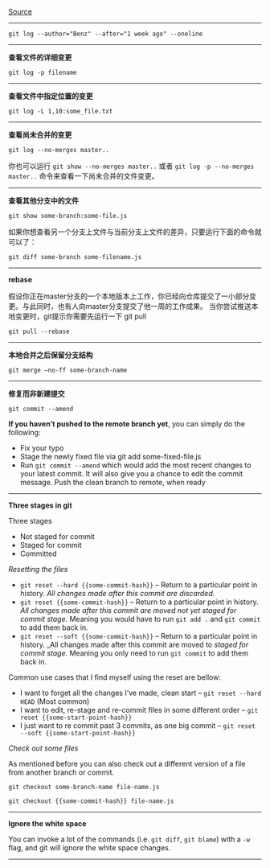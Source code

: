 
[Source](http://www.alexkras.com/19-git-tips-for-everyday-use/)

------------------------------

 `git log --author="Benz" --after="1 week ago" --oneline`

-----------------------------

**查看文件的详细变更**

`git log -p filename`

-----------------------------

**查看文件中指定位置的变更**

`git log -L 1,10:some_file.txt`

-------------------------

**查看尚未合并的变更**

`git log --no-merges master..`

你也可以运行 `git show --no-merges master..` 或者 `git log -p --no-merges master..` 命令来查看一下尚未合并的文件变更。

--------------------------

**查看其他分支中的文件**

`git show some-branch:some-file.js`

如果你想查看另一个分支上文件与当前分支上文件的差异，只要运行下面的命令就可以了：

`git diff some-branch some-filename.js`

------------------------

**rebase**

假设你正在master分支的一个本地版本上工作，你已经向仓库提交了一小部分变更。与此同时，也有人向master分支提交了他一周的工作成果。
当你尝试推送本地变更时，git提示你需要先运行一下 git pull 

`git pull --rebase`

------------------------

**本地合并之后保留分支结构**

`git merge –no-ff some-branch-name`


--------------------------------

**修复而非新建提交**

`git commit --amend`

**If you haven’t pushed to the remote branch yet**, you can simply do the following:

- Fix your typo
- Stage the newly fixed file via git add some-fixed-file.js
- Run `git commit --amend` which would add the most recent changes to your latest commit. 
It will also give you a chance to edit the commit message. Push the clean branch to remote, when ready

-----------------------------------

**Three stages in git**

Three stages

- Not staged for commit
- Staged for commit
- Committed

_Resetting the files_

- `git reset --hard {{some-commit-hash}}` – Return to a particular point in history. _All changes made after this commit are discarded._
- `git reset {{some-commit-hash}}` – Return to a particular point in history. _All changes made after this commit are moved not yet staged for commit stage._ Meaning you would have to run `git add .` and `git commit` to add them back in.
- `git reset --soft {{some-commit-hash}}` – Return to a particular point in history. _All changes made after this commit are moved to _staged for commit stage._ Meaning you only need to run `git commit` to add them back in.

Common use cases that I find myself using the reset are bellow:

- I want to forget all the changes I’ve made, clean start – `git reset --hard HEAD` (Most common)
- I want to edit, re-stage and re-commit files in some different order – `git reset {{some-start-point-hash}}`
- I just want to re commit past 3 commits, as one big commit – `git reset --soft {{some-start-point-hash}}`

_Check out some files_

As mentioned before you can also check out a different version of a file from another branch or commit.

`git checkout some-branch-name file-name.js` 

`git checkout {{some-commit-hash}} file-name.js`

------------------------------------------------

**Ignore the white space**

You can invoke a lot of the commands (i.e. `git diff`, `git blame`) with a `-w` flag, and git will ignore the white space changes.

-------------------------------------




